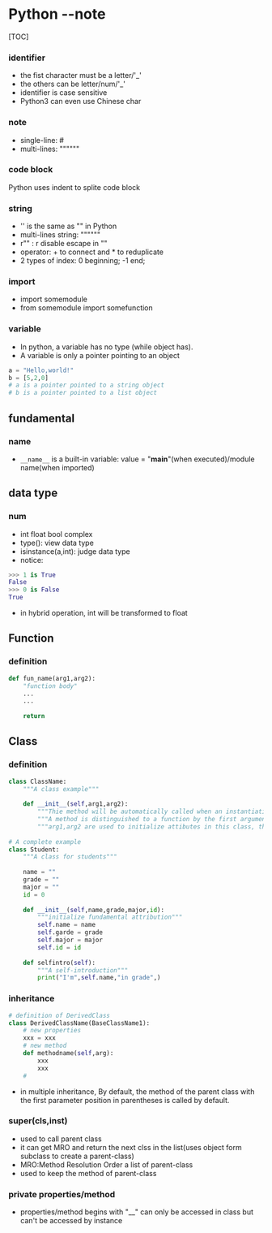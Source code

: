 # Python --note

[TOC]

### identifier

* the fist character must be a letter/'_'
* the others can be letter/num/'_'
* identifier is case sensitive
* Python3 can even use Chinese char

### note

* single-line: #
* multi-lines: """"""

### code block

Python uses indent to splite code block

### string

* '' is the same as "" in Python
* multi-lines string: """"""
* r"" : r disable escape in ""
* operator: + to connect and * to reduplicate
* 2 types of index: 0 beginning; -1 end;

### import

* import somemodule
* from somemodule import somefunction

### variable

* In python, a variable has no type (while object has).
* A variable is only a pointer pointing to an object

```python
a = "Hello,world!"
b = [5,2,0]
# a is a pointer pointed to a string object
# b is a pointer pointed to a list object
```
## fundamental

### __name__
* `__name__` is a built-in variable: value = "__main__"(when executed)/module name(when imported)







## data type

### num

* int float bool complex
* type(): view data type
* isinstance(a,int): judge data type
* notice: 

```python
>>> 1 is True
False
>>> 0 is False
True
```

* in hybrid operation, int will be transformed to float

## Function

### definition

```python
def fun_name(arg1,arg2):
    "function body"
    ...
    ...
    
    return 
```

## Class

### definition

```python
class ClassName:
    """A class example"""
    
    def __init__(self,arg1,arg2):
        """Thie method will be automatically called when an instantiation happens"""
        """A method is distinguished to a function by the first argument(self)"""
        """arg1,arg2 are used to initialize attibutes in this class, they are incoming when an instantiation happens"""
        
# A complete example
class Student:
    """A class for students"""
    
    name = ""
    grade = ""
    major = ""
    id = 0
    
    def __init__(self,name,grade,major,id):
        """initialize fundamental attribution"""
        self.name = name
        self.garde = grade
        self.major = major
        self.id = id
        
    def selfintro(self):
        """A self-introduction"""
        print("I'm",self.name,"in grade",)
```

### inheritance

```python
# definition of DerivedClass
class DerivedClassName(BaseClassName1):
    # new properties
    xxx = xxx
    # new method
    def methodname(self,arg):
		xxx
  		xxx
    # 
```
* in multiple inheritance, By default, the method of the parent class with the first parameter position in parentheses is called by default.

### super(cls,inst)
* used to call parent class
* it can get MRO and return the next clss in the list(uses object form subclass to create a parent-class)
* MRO:Method Resolution Order a list of parent-class
* used to keep the method of parent-class

### private properties/method
* properties/method begins with "__" can only be accessed in class but can't be accessed by instance
